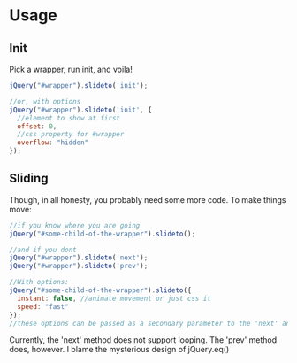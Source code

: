 Usage
=====

Init
----

Pick a wrapper, run init, and voila!

```javascript
jQuery("#wrapper").slideto('init');

//or, with options
jQuery("#wrapper").slideto('init', {
  //element to show at first
  offset: 0,
  //css property for #wrapper
  overflow: "hidden"
});
```

Sliding
-------

Though, in all honesty, you probably need some more code. To make things move:

```javascript
//if you know where you are going
jQuery("#some-child-of-the-wrapper").slideto();

//and if you dont
jQuery("#wrapper").slideto('next');
jQuery("#wrapper").slideto('prev');

//With options:
jQuery("#some-child-of-the-wrapper").slideto({
  instant: false, //animate movement or just css it
  speed: "fast"
});
//these options can be passed as a secondary parameter to the 'next' and 'prev' methods too
```
Currently, the 'next' method does not support looping. The 'prev' method does, however. I blame the mysterious design of jQuery.eq()
